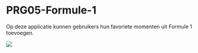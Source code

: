 # PRG05-Formule-1
Op deze applicatie kunnen gebruikers hun favoriete momenten uit Formule 1 toevoegen.

<img src="https://upload.wikimedia.org/wikipedia/commons/f/f2/New_era_F1_logo.png">
